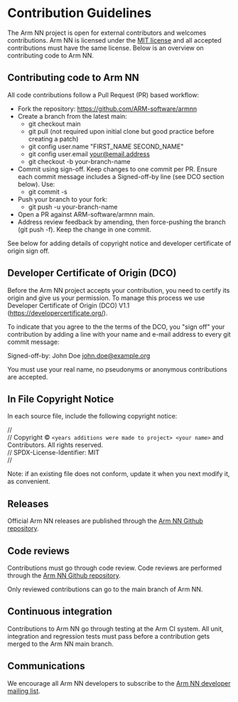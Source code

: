 # Contribution Guidelines

The Arm NN project is open for external contributors and welcomes contributions. Arm NN is licensed under the [MIT license](https://spdx.org/licenses/MIT.html) and all accepted contributions must have the same license. Below is an overview on contributing code to Arm NN.

## Contributing code to Arm NN

All code contributions follow a Pull Request (PR) based workflow:

- Fork the repository: https://github.com/ARM-software/armnn
- Create a branch from the latest main:
  - git checkout main
  - git pull (not required upon initial clone but good practice before creating a patch)
  - git config user.name "FIRST_NAME SECOND_NAME"
  - git config user.email your@email.address
  - git checkout -b your-branch-name
- Commit using sign-off. Keep changes to one commit per PR. Ensure each commit message includes a Signed-off-by line (see DCO section below). Use:
  - git commit -s
- Push your branch to your fork:
  - git push -u <your-remote> your-branch-name
- Open a PR against ARM-software/armnn main.
- Address review feedback by amending, then force-pushing the branch (git push -f). Keep the change in one commit.

See below for adding details of copyright notice and developer certificate
of origin sign off.

## Developer Certificate of Origin (DCO)

Before the Arm NN project accepts your contribution, you need to certify its origin and give us your permission.  To manage this process we use Developer Certificate of Origin (DCO) V1.1 (https://developercertificate.org/).

To indicate that you agree to the the terms of the DCO, you "sign off" your contribution by adding a line with your name and e-mail address to every git commit message:

Signed-off-by: John Doe <john.doe@example.org>

You must use your real name, no pseudonyms or anonymous contributions are accepted.

## In File Copyright Notice

In each source file, include the following copyright notice:

//  
// Copyright © `<years additions were made to project> <your name>` and Contributors. All rights reserved.  
// SPDX-License-Identifier: MIT  
//

Note: if an existing file does not conform, update it when you next modify it, as convenient.

## Releases

Official Arm NN releases are published through the [Arm NN Github repository](https://github.com/ARM-software/armnn).
## Code reviews

Contributions must go through code review. Code reviews are performed through the [Arm NN Github repository](https://github.com/ARM-software/armnn).

Only reviewed contributions can go to the main branch of Arm NN.
## Continuous integration

Contributions to Arm NN go through testing at the Arm CI system. All unit, integration and regression tests must pass before a contribution gets merged to the Arm NN main branch.

## Communications

We encourage all Arm NN developers to subscribe to the [Arm NN developer mailing list](https://lists.linaro.org/mailman3/lists/armnn-dev.lists.linaro.org/).
